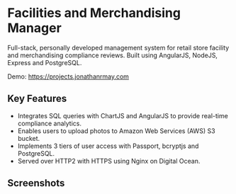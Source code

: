 # Facilities and Merchandising Manager
Full-stack, personally developed management system for retail store facility and merchandising compliance reviews.
Built using AngularJS, NodeJS, Express and PostgreSQL.

Demo: https://projects.jonathanrmay.com

Key Features
---
* Integrates SQL queries with ChartJS and AngularJS to provide real-time compliance analytics.
* Enables users to upload photos to Amazon Web Services (AWS) S3 bucket.
* Implements 3 tiers of user access with Passport, bcryptjs and PostgreSQL.
* Served over HTTP2 with HTTPS using Nginx on Digital Ocean.

## Screenshots

[Screenshot]: http://jonathanrmay.com/img/portfolio/store.gif
[Screenshot]: https://media.licdn.com/media-proxy/ext?w=800&h=800&f=n&hash=N4SRew%2F8tKbeRh%2Bbt9pm%2BZNYcb4%3D&ora=1%2CaFBCTXdkRmpGL2lvQUFBPQ%2CxAVta9Er0Vinkhwfjw8177yE41y87UNCVordEGXyD3u0qYrdf3bqKs7cLbD3uVwXeS4clAQwLfL6QTiyD5q4eo2-L48jicS3Io24ZxUBbFI8lWxI
